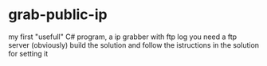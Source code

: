 # grab-public-ip
my first "usefull" C# program, a ip grabber with ftp log
you need a ftp server (obviously)
build the solution and follow the istructions in the solution for setting it
